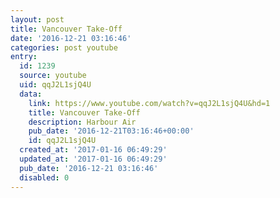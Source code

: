 ```yaml
---
layout: post
title: Vancouver Take-Off
date: '2016-12-21 03:16:46'
categories: post youtube
entry:
  id: 1239
  source: youtube
  uid: qqJ2L1sjQ4U
  data:
    link: https://www.youtube.com/watch?v=qqJ2L1sjQ4U&hd=1
    title: Vancouver Take-Off
    description: Harbour Air
    pub_date: '2016-12-21T03:16:46+00:00'
    id: qqJ2L1sjQ4U
  created_at: '2017-01-16 06:49:29'
  updated_at: '2017-01-16 06:49:29'
  pub_date: '2016-12-21 03:16:46'
  disabled: 0
---
```

